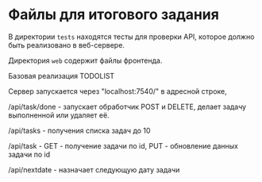 # Файлы для итогового задания

В директории `tests` находятся тесты для проверки API, которое должно быть реализовано в веб-сервере.

Директория `web` содержит файлы фронтенда.

Базовая реализация TODOLIST

Сервер запускается через "localhost:7540/" в адресной строке, 

/api/task/done - запускает обработчик POST и DELETE, делает задачу выполненной или удаляет её.

/api/tasks - получения списка задач до 10

/api/task - GET - получение задачи по id, PUT - обновление данных задачи по id

/api/nextdate - назначает следующую дату задачи